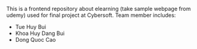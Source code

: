 
This is a frontend repository about elearning (take sample webpage from udemy) used for final project at Cybersoft. Team member includes:

- Tue Huy Bui
- Khoa Huy Dang Bui
- Dong Quoc Cao

